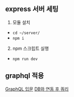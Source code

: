 ## express 서버 세팅

1. 모듈 설치

- `cd ~/server/`
- `npm i`

2. npm 스크립트 실행

- `npm run dev`

## graphql 적용

[GraphQL 입문](./graphql/graphql1.md)
[DB와 연동 후 쿼리](./graphql//graphql2.md)
